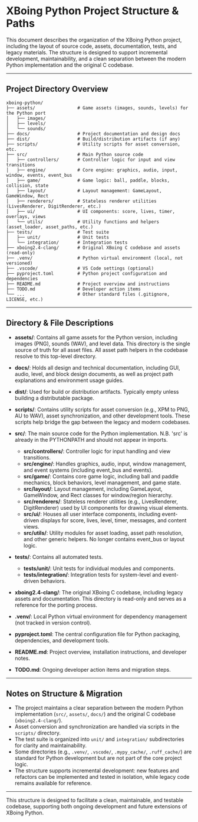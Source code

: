 # XBoing Python Project Structure & Paths

This document describes the organization of the XBoing Python project, including the layout of source code, assets, documentation, tests, and legacy materials. The structure is designed to support incremental development, maintainability, and a clean separation between the modern Python implementation and the original C codebase.

---

## Project Directory Overview

```
xboing-python/
├── assets/                # Game assets (images, sounds, levels) for the Python port
│   ├── images/
│   ├── levels/
│   └── sounds/
├── docs/                  # Project documentation and design docs
├── dist/                  # Build/distribution artifacts (if any)
├── scripts/               # Utility scripts for asset conversion, etc.
├── src/                   # Main Python source code
│   ├── controllers/       # Controller logic for input and view transitions
│   ├── engine/            # Core engine: graphics, audio, input, window, events, event_bus
│   ├── game/              # Game logic: ball, paddle, blocks, collision, state
│   ├── layout/            # Layout management: GameLayout, GameWindow, Rect
│   ├── renderers/         # Stateless renderer utilities (LivesRenderer, DigitRenderer, etc.)
│   ├── ui/                # UI components: score, lives, timer, overlays, views
│   └── utils/             # Utility functions and helpers (asset_loader, asset_paths, etc.)
├── tests/                 # Test suite
│   ├── unit/              # Unit tests
│   └── integration/       # Integration tests
├── xboing2.4-clang/       # Original XBoing C codebase and assets (read-only)
├── .venv/                 # Python virtual environment (local, not versioned)
├── .vscode/               # VS Code settings (optional)
├── pyproject.toml         # Python project configuration and dependencies
├── README.md              # Project overview and instructions
├── TODO.md                # Developer action items
└── ...                    # Other standard files (.gitignore, LICENSE, etc.)
```

---

## Directory & File Descriptions

- **assets/**: Contains all game assets for the Python version, including images (PNG), sounds (WAV), and level data. This directory is the single source of truth for all asset files. All asset path helpers in the codebase resolve to this top-level directory.

- **docs/**: Holds all design and technical documentation, including GUI, audio, level, and block design documents, as well as project path explanations and environment usage guides.

- **dist/**: Used for build or distribution artifacts. Typically empty unless building a distributable package.

- **scripts/**: Contains utility scripts for asset conversion (e.g., XPM to PNG, AU to WAV), asset synchronization, and other development tools. These scripts help bridge the gap between the legacy and modern codebases.

- **src/**: The main source code for the Python implementation.  N.B. 'src' is already in the PYTHONPATH and should not appear in imports.
  - **src/controllers/**: Controller logic for input handling and view transitions.
  - **src/engine/**: Handles graphics, audio, input, window management, and event systems (including event_bus and events).
  - **src/game/**: Contains core game logic, including ball and paddle mechanics, block behaviors, level management, and game state.
  - **src/layout/**: Layout management, including GameLayout, GameWindow, and Rect classes for window/region hierarchy.
  - **src/renderers/**: Stateless renderer utilities (e.g., LivesRenderer, DigitRenderer) used by UI components for drawing visual elements.
  - **src/ui/**: Houses all user interface components, including event-driven displays for score, lives, level, timer, messages, and content views.
  - **src/utils/**: Utility modules for asset loading, asset path resolution, and other generic helpers. No longer contains event_bus or layout logic.

- **tests/**: Contains all automated tests.
  - **tests/unit/**: Unit tests for individual modules and components.
  - **tests/integration/**: Integration tests for system-level and event-driven behaviors.

- **xboing2.4-clang/**: The original XBoing C codebase, including legacy assets and documentation. This directory is read-only and serves as a reference for the porting process.

- **.venv/**: Local Python virtual environment for dependency management (not tracked in version control).

- **pyproject.toml**: The central configuration file for Python packaging, dependencies, and development tools.

- **README.md**: Project overview, installation instructions, and developer notes.

- **TODO.md**: Ongoing developer action items and migration steps.

---

## Notes on Structure & Migration

- The project maintains a clear separation between the modern Python implementation (`src/`, `assets/`, `docs/`) and the original C codebase (`xboing2.4-clang/`).
- Asset conversion and synchronization are handled via scripts in the `scripts/` directory.
- The test suite is organized into `unit/` and `integration/` subdirectories for clarity and maintainability.
- Some directories (e.g., `.venv/`, `.vscode/`, `.mypy_cache/`, `.ruff_cache/`) are standard for Python development but are not part of the core project logic.
- The structure supports incremental development: new features and refactors can be implemented and tested in isolation, while legacy code remains available for reference.

---

This structure is designed to facilitate a clean, maintainable, and testable codebase, supporting both ongoing development and future extensions of XBoing Python.